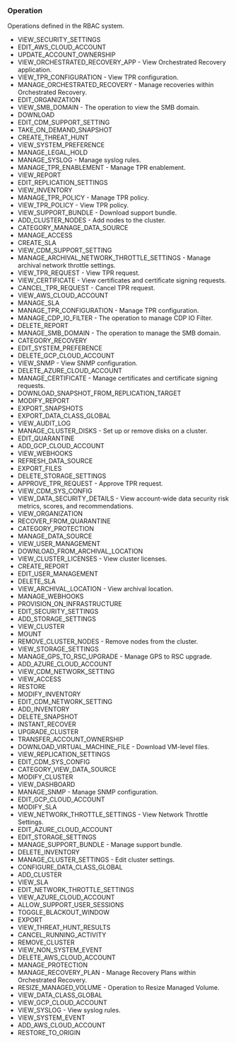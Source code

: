 ### Operation
Operations defined in the RBAC system.

- VIEW_SECURITY_SETTINGS
- EDIT_AWS_CLOUD_ACCOUNT
- UPDATE_ACCOUNT_OWNERSHIP
- VIEW_ORCHESTRATED_RECOVERY_APP - View Orchestrated Recovery application.
- VIEW_TPR_CONFIGURATION - View TPR configuration.
- MANAGE_ORCHESTRATED_RECOVERY - Manage recoveries within Orchestrated Recovery.
- EDIT_ORGANIZATION
- VIEW_SMB_DOMAIN - The operation to view the SMB domain.
- DOWNLOAD
- EDIT_CDM_SUPPORT_SETTING
- TAKE_ON_DEMAND_SNAPSHOT
- CREATE_THREAT_HUNT
- VIEW_SYSTEM_PREFERENCE
- MANAGE_LEGAL_HOLD
- MANAGE_SYSLOG - Manage syslog rules.
- MANAGE_TPR_ENABLEMENT - Manage TPR enablement.
- VIEW_REPORT
- EDIT_REPLICATION_SETTINGS
- VIEW_INVENTORY
- MANAGE_TPR_POLICY - Manage TPR policy.
- VIEW_TPR_POLICY - View TPR policy.
- VIEW_SUPPORT_BUNDLE - Download support bundle.
- ADD_CLUSTER_NODES - Add nodes to the cluster.
- CATEGORY_MANAGE_DATA_SOURCE
- MANAGE_ACCESS
- CREATE_SLA
- VIEW_CDM_SUPPORT_SETTING
- MANAGE_ARCHIVAL_NETWORK_THROTTLE_SETTINGS - Manage archival network throttle settings.
- VIEW_TPR_REQUEST - View TPR request.
- VIEW_CERTIFICATE - View certificates and certificate signing requests.
- CANCEL_TPR_REQUEST - Cancel TPR request.
- VIEW_AWS_CLOUD_ACCOUNT
- MANAGE_SLA
- MANAGE_TPR_CONFIGURATION - Manage TPR configuration.
- MANAGE_CDP_IO_FILTER - The operation to manage CDP IO Filter.
- DELETE_REPORT
- MANAGE_SMB_DOMAIN - The operation to manage the SMB domain.
- CATEGORY_RECOVERY
- EDIT_SYSTEM_PREFERENCE
- DELETE_GCP_CLOUD_ACCOUNT
- VIEW_SNMP - View SNMP configuration.
- DELETE_AZURE_CLOUD_ACCOUNT
- MANAGE_CERTIFICATE - Manage certificates and certificate signing requests.
- DOWNLOAD_SNAPSHOT_FROM_REPLICATION_TARGET
- MODIFY_REPORT
- EXPORT_SNAPSHOTS
- EXPORT_DATA_CLASS_GLOBAL
- VIEW_AUDIT_LOG
- MANAGE_CLUSTER_DISKS - Set up or remove disks on a cluster.
- EDIT_QUARANTINE
- ADD_GCP_CLOUD_ACCOUNT
- VIEW_WEBHOOKS
- REFRESH_DATA_SOURCE
- EXPORT_FILES
- DELETE_STORAGE_SETTINGS
- APPROVE_TPR_REQUEST - Approve TPR request.
- VIEW_CDM_SYS_CONFIG
- VIEW_DATA_SECURITY_DETAILS - View account-wide data security risk metrics, scores, and recommendations.
- VIEW_ORGANIZATION
- RECOVER_FROM_QUARANTINE
- CATEGORY_PROTECTION
- MANAGE_DATA_SOURCE
- VIEW_USER_MANAGEMENT
- DOWNLOAD_FROM_ARCHIVAL_LOCATION
- VIEW_CLUSTER_LICENSES - View cluster licenses.
- CREATE_REPORT
- EDIT_USER_MANAGEMENT
- DELETE_SLA
- VIEW_ARCHIVAL_LOCATION - View archival location.
- MANAGE_WEBHOOKS
- PROVISION_ON_INFRASTRUCTURE
- EDIT_SECURITY_SETTINGS
- ADD_STORAGE_SETTINGS
- VIEW_CLUSTER
- MOUNT
- REMOVE_CLUSTER_NODES - Remove nodes from the cluster.
- VIEW_STORAGE_SETTINGS
- MANAGE_GPS_TO_RSC_UPGRADE - Manage GPS to RSC upgrade.
- ADD_AZURE_CLOUD_ACCOUNT
- VIEW_CDM_NETWORK_SETTING
- VIEW_ACCESS
- RESTORE
- MODIFY_INVENTORY
- EDIT_CDM_NETWORK_SETTING
- ADD_INVENTORY
- DELETE_SNAPSHOT
- INSTANT_RECOVER
- UPGRADE_CLUSTER
- TRANSFER_ACCOUNT_OWNERSHIP
- DOWNLOAD_VIRTUAL_MACHINE_FILE - Download VM-level files.
- VIEW_REPLICATION_SETTINGS
- EDIT_CDM_SYS_CONFIG
- CATEGORY_VIEW_DATA_SOURCE
- MODIFY_CLUSTER
- VIEW_DASHBOARD
- MANAGE_SNMP - Manage SNMP configuration.
- EDIT_GCP_CLOUD_ACCOUNT
- MODIFY_SLA
- VIEW_NETWORK_THROTTLE_SETTINGS - View Network Throttle Settings.
- EDIT_AZURE_CLOUD_ACCOUNT
- EDIT_STORAGE_SETTINGS
- MANAGE_SUPPORT_BUNDLE - Manage support bundle.
- DELETE_INVENTORY
- MANAGE_CLUSTER_SETTINGS - Edit cluster settings.
- CONFIGURE_DATA_CLASS_GLOBAL
- ADD_CLUSTER
- VIEW_SLA
- EDIT_NETWORK_THROTTLE_SETTINGS
- VIEW_AZURE_CLOUD_ACCOUNT
- ALLOW_SUPPORT_USER_SESSIONS
- TOGGLE_BLACKOUT_WINDOW
- EXPORT
- VIEW_THREAT_HUNT_RESULTS
- CANCEL_RUNNING_ACTIVITY
- REMOVE_CLUSTER
- VIEW_NON_SYSTEM_EVENT
- DELETE_AWS_CLOUD_ACCOUNT
- MANAGE_PROTECTION
- MANAGE_RECOVERY_PLAN - Manage Recovery Plans within Orchestrated Recovery.
- RESIZE_MANAGED_VOLUME - Operation to Resize Managed Volume.
- VIEW_DATA_CLASS_GLOBAL
- VIEW_GCP_CLOUD_ACCOUNT
- VIEW_SYSLOG - View syslog rules.
- VIEW_SYSTEM_EVENT
- ADD_AWS_CLOUD_ACCOUNT
- RESTORE_TO_ORIGIN
